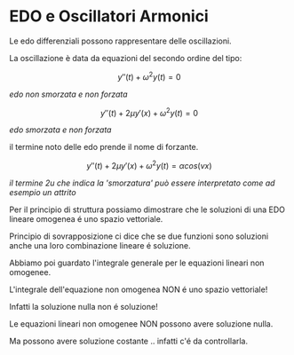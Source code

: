 # EDO e Oscillatori  Armonici

Le edo differenziali possono rappresentare delle oscillazioni. 

La oscillazione è data da equazioni del secondo ordine del tipo:

$$y''(t) + \omega ^ 2 y(t) = 0 $$

*edo non smorzata e non forzata*

$$y''(t) + 2 \mu y'(x) + \omega ^ 2 y(t) = 0 $$

*edo smorzata e non forzata*

il termine noto delle edo prende il nome di forzante.

$$y''(t) + 2 \mu y'(x) + \omega ^ 2 y(t) = \alpha cos (v x)$$

*il termine 2u che indica la 'smorzatura' può essere interpretato come ad esempio un attrito*

Per il principio di struttura possiamo dimostrare che le soluzioni di una EDO lineare omogenea é uno spazio vettoriale. 

Principio di sovrapposizione ci dice che se due funzioni sono soluzioni anche una loro combinazione lineare é soluzione. 

Abbiamo poi guardato l'integrale generale per le equazioni lineari non omogenee.

L'integrale dell'equazione non omogenea NON é uno spazio vettoriale!

Infatti la soluzione nulla non é soluzione!

Le equazioni lineari non omogenee NON possono avere soluzione nulla. 

Ma possono  avere soluzione costante .. infatti c'é da controllarla.